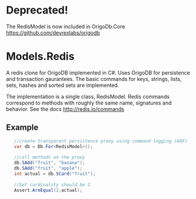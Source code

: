 # Deprecated!

The RedisModel is now included in OrigoDb.Core
https://github.com/devrexlabs/origodb

Models.Redis
============
A redis clone for OrigoDB implemented in C#. Uses OrigoDB for persistence and transaction
gaurantees. The basic commands for keys, strings, lists, sets, hashes and sorted sets are implemented.

The implementation is a single class, RedisModel. Redis commands correspond to methods with
roughly the same name, signatures and behavior.  See the docs http://redis.io/commands


## Example

```csharp
   //create transparent persistence proxy using command logging (AOF)
   var db = Db.For<RedisModel>();
   
   //call methods on the proxy
   db.SAdd("fruit", "banana");
   db.SAdd("fruit", "apple");
   int actual = db.SCard("fruit");
   
   //Set cardinality should be 2
   Assert.AreEqual(2,actual);
```




